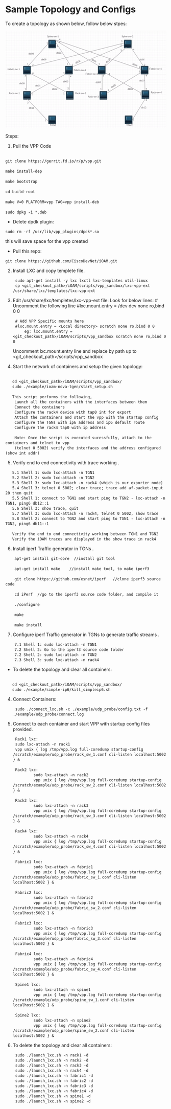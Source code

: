 # Sample Topology and Configs

To create a topology as shown below, follow below stpes:

![Alt text](./topology.png?raw=true "Topology")

Steps:

1. Pull the VPP Code
```

git clone https://gerrit.fd.io/r/p/vpp.git
 
make install-dep
 
make bootstrap
 
cd build-root
 
make V=0 PLATFORM=vpp TAG=vpp install-deb
 
sudo dpkg -i *.deb
```
* Delete dpdk plugin:

```
sudo rm -rf /usr/lib/vpp_plugins/dpdk*.so
```
this will save space for the vpp created

* Pull this repo:
``` 
git clone https://github.com/CiscoDevNet/iOAM.git
```
2. Install LXC and copy templete file.

		sudo apt-get install -y lxc lxctl lxc-templates util-linux
		cp <git_checkout_path>/iOAM/scripts/vpp_sandbox/lxc-vpp-ext /usr/share/lxc/templates/lxc-vpp-ext

3. Edit /usr/share/lxc/templetes/lxc-vpp-ext file:
   Look for below lines:
   		# Uncomment the following line
		#lxc.mount.entry = /dev dev none ro,bind 0 0

		# Add VPP Specific mounts here
		#lxc.mount.entry = <Local directory> scratch none ro,bind 0 0
	        eg: lxc.mount.entry = <git_checkout_path>/iOAM/scripts/vpp_sandbox scratch none ro,bind 0 0

   Uncomment lxc.mount.entry line and replace <Local directory> by path up to <git_checkout_path>/scripts/vpp_sandbox

4. Start the network of containers and setup the given topology:
```

   cd <git_checkout_path>/iOAM/scripts/vpp_sandbox/
   sudo ./example/ioam-nova-tgen/start_setup.sh 
   
   This script performs the following,
   	Launch all the containers with the interfaces between them
	Connect the containers
	Configure the rack4 device with tap0 int for export
	Attach the containers and start the vpp with the startup config
	Configure the TGNs with ip6 address and ip6 default route
	Configure the rack4 tap0 with ip address
	
	Note: Once the script is executed sucessfully, attach to the containers and telnet to vpp
	(telnet 0 5002) verify the interfaces and the address configured (show int addr)

```
5. Verify end to end connectivity with trace working . 
```
   5.1 Shell 1: sudo lxc-attach -n TGN1
   5.2 Shell 2: sudo lxc-attach -n TGN2
   5.3 Shell 3: sudo lxc-attach -n rack4 (which is our exporter node)
   5.4 Shell 3: telnet 0 5002; clear trace; trace add af-packet-input 20 then quit
   5.5 Shell 1: connect to TGN1 and start ping to TGN2 - lxc-attach -n TGN1, ping6 db12::1
   5.6 Shell 3: show trace, quit
   5.7 Shell 3: sudo lxc-attach -n rack4, telnet 0 5002, show trace
   5.8 Shell 2: connect to TGN2 and start ping to TGN1 - lxc-attach -n TGN2, ping6 db11::1
   
   Verify the end to end connectivity working between TGN1 and TGN2
   Verify the iOAM traces are displayed in the show trace in rack4
```
6. Install iperf Traffic generator in TGNs . 
```
    apt-get install git-core  //install git tool

    apt-get install make    //install make tool, to make iperf3

    git clone https://github.com/esnet/iperf   //clone iperf3 source code

    cd iPerf  //go to the iperf3 source code folder, and compile it

    ./configure

    make

    make install
```
7. Configure iperf Traffic generator in TGNs to generate traffic streams . 
```
    7.1 Shell 1: sudo lxc-attach -n TGN1
    7.2 Shell 2: Go to the iperf3 source code folder
    7.2 Shell 2: sudo lxc-attach -n TGN2
    7.3 Shell 3: sudo lxc-attach -n rack4
```


* To delete the topology and clear all containers:
```

   cd <git_checkout_path>/iOAM/scripts/vpp_sandbox/
   sudo ./example/simple-ip6/kill_simpleip6.sh 
```

4. Connect Containers:

		sudo ./connect_lxc.sh -c ./example/udp_probe/config.txt -f ./example/udp_probe/connect.log

5. Connect to each container and start VPP with startup config files provided.

		Rack1 lxc:
		sudo lxc-attach -n rack1
		vpp unix { log /tmp/vpp.log full-coredump startup-config /scratch/example/udp_probe/rack_sw_1.conf cli-listen localhost:5002 } &

		Rack2 lxc:
                sudo lxc-attach -n rack2
                vpp unix { log /tmp/vpp.log full-coredump startup-config /scratch/example/udp_probe/rack_sw_2.conf cli-listen localhost:5002 } &

		Rack3 lxc:
                sudo lxc-attach -n rack3
                vpp unix { log /tmp/vpp.log full-coredump startup-config /scratch/example/udp_probe/rack_sw_3.conf cli-listen localhost:5002 } &

		Rack4 lxc:
                sudo lxc-attach -n rack4
                vpp unix { log /tmp/vpp.log full-coredump startup-config /scratch/example/udp_probe/rack_sw_4.conf cli-listen localhost:5002 } &

		Fabric1 lxc:
                sudo lxc-attach -n fabric1
                vpp unix { log /tmp/vpp.log full-coredump startup-config /scratch/example/udp_probe/fabric_sw_1.conf cli-listen localhost:5002 } &

		Fabric2 lxc:
                sudo lxc-attach -n fabric2
                vpp unix { log /tmp/vpp.log full-coredump startup-config /scratch/example/udp_probe/fabric_sw_2.conf cli-listen localhost:5002 } &

		Fabric3 lxc:
                sudo lxc-attach -n fabric3
                vpp unix { log /tmp/vpp.log full-coredump startup-config /scratch/example/udp_probe/fabric_sw_3.conf cli-listen localhost:5002 } &

		Fabric4 lxc:
                sudo lxc-attach -n fabric4
                vpp unix { log /tmp/vpp.log full-coredump startup-config /scratch/example/udp_probe/fabric_sw_4.conf cli-listen localhost:5002 } &

		Spine1 lxc:
                sudo lxc-attach -n spine1
                vpp unix { log /tmp/vpp.log full-coredump startup-config /scratch/example/udp_probe/spine_sw_1.conf cli-listen localhost:5002 } &

		Spine2 lxc:
                sudo lxc-attach -n spine2
                vpp unix { log /tmp/vpp.log full-coredump startup-config /scratch/example/udp_probe/spine_sw_2.conf cli-listen localhost:5002 } &


6. To delete the topology and clear all containers:

		sudo ./launch_lxc.sh -n rack1 -d
		sudo ./launch_lxc.sh -n rack2 -d
		sudo ./launch_lxc.sh -n rack3 -d
		sudo ./launch_lxc.sh -n rack4 -d
		sudo ./launch_lxc.sh -n fabric1 -d
		sudo ./launch_lxc.sh -n fabric2 -d
		sudo ./launch_lxc.sh -n fabric3 -d
		sudo ./launch_lxc.sh -n fabric4 -d
		sudo ./launch_lxc.sh -n spine1 -d
		sudo ./launch_lxc.sh -n spine2 -d
